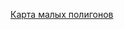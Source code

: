 [Карта малых полигонов](https://raw.githack.com/ElizavetaMehedko/Projects/porto_taxi_project/main/porto_polygon.html)
